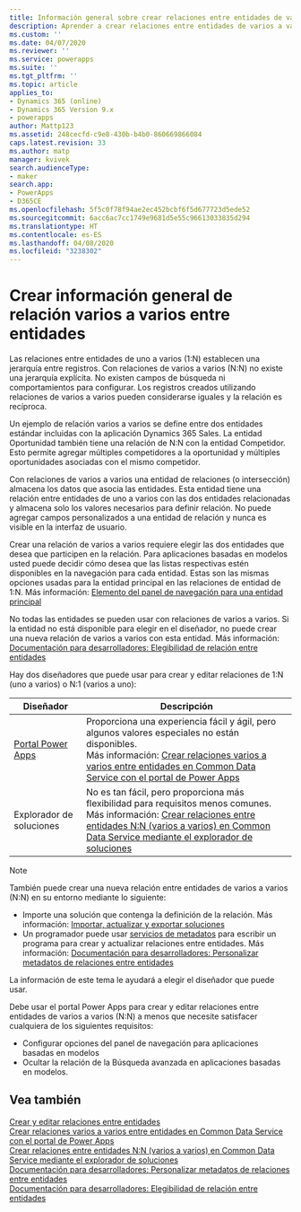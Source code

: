 ```yaml
---
title: Información general sobre crear relaciones entre entidades de varios a varios en Common Data Service | MicrosoftDocs
description: Aprender a crear relaciones entre entidades de varios a varios
ms.custom: ''
ms.date: 04/07/2020
ms.reviewer: ''
ms.service: powerapps
ms.suite: ''
ms.tgt_pltfrm: ''
ms.topic: article
applies_to:
- Dynamics 365 (online)
- Dynamics 365 Version 9.x
- powerapps
author: Mattp123
ms.assetid: 248cecfd-c9e8-430b-b4b0-860669866084
caps.latest.revision: 33
ms.author: matp
manager: kvivek
search.audienceType:
- maker
search.app:
- PowerApps
- D365CE
ms.openlocfilehash: 5f5c0f78f94ae2ec452bcbf6f5d677723d5ede52
ms.sourcegitcommit: 6acc6ac7cc1749e9681d5e55c96613033835d294
ms.translationtype: HT
ms.contentlocale: es-ES
ms.lasthandoff: 04/08/2020
ms.locfileid: "3238302"
---
```

# <a name="create-many-to-many-entity-relationships-overview"></a>Crear información general de relación varios a varios entre entidades

Las relaciones entre entidades de uno a varios (1:N) establecen una jerarquía entre registros. Con relaciones de varios a varios (N:N) no existe una jerarquía explícita. No existen campos de búsqueda ni comportamientos para configurar. Los registros creados utilizando relaciones de varios a varios pueden considerarse iguales y la relación es recíproca.  

Un ejemplo de relación varios a varios se define entre dos entidades estándar incluidas con la aplicación Dynamics 365 Sales. La entidad Oportunidad también tiene una relación de N:N con la entidad Competidor. Esto permite agregar múltiples competidores a la oportunidad y múltiples oportunidades asociadas con el mismo competidor. 
  
Con relaciones de varios a varios una entidad de relaciones (o intersección) almacena los datos que asocia las entidades. Esta entidad tiene una relación entre entidades de uno a varios con las dos entidades relacionadas y almacena solo los valores necesarios para definir relación. No puede agregar campos personalizados a una entidad de relación y nunca es visible en la interfaz de usuario. 
  
Crear una relación de varios a varios requiere elegir las dos entidades que desea que participen en la relación. Para aplicaciones basadas en modelos usted puede decidir cómo desea que las listas respectivas estén disponibles en la navegación para cada entidad. Estas son las mismas opciones usadas para la entidad principal en las relaciones de entidad de 1:N. Más información: [Elemento del panel de navegación para una entidad principal](create-edit-1n-relationships-solution-explorer.md#navigation-pane-item-for-primary-entity)
  
No todas las entidades se pueden usar con relaciones de varios a varios. Si la entidad no está disponible para elegir en el diseñador, no puede crear una nueva relación de varios a varios con esta entidad. Más información: [Documentación para desarrolladores: Elegibilidad de relación entre entidades](https://docs.microsoft.com/dynamics365/customer-engagement/developer/entity-relationship-eligibility)

Hay dos diseñadores que puede usar para crear y editar relaciones de 1:N (uno a varios) o N:1 (varios a uno):

|Diseñador| Descripción|
|--|--|
|[Portal Power Apps](https://make.powerapps.com/?utm_source=padocs&utm_medium=linkinadoc&utm_campaign=referralsfromdoc)|Proporciona una experiencia fácil y ágil, pero algunos valores especiales no están disponibles.<br />Más información: [Crear relaciones varios a varios entre entidades en Common Data Service con el portal de Power Apps](create-edit-nn-relationships-portal.md)|
|Explorador de soluciones|No es tan fácil, pero proporciona más flexibilidad para requisitos menos comunes.<br />Más información: [Crear relaciones entre entidades N:N (varios a varios) en Common Data Service mediante el explorador de soluciones](create-edit-nn-relationships-solution-explorer.md) |

> [!NOTE]
> También puede crear una nueva relación entre entidades de varios a varios (N:N) en su entorno mediante lo siguiente:
> - Importe una solución que contenga la definición de la relación. Más información: [Importar, actualizar y exportar soluciones](import-update-export-solutions.md)
> - Un programador puede usar [servicios de metadatos](../../developer/common-data-service/metadata-services.md) para escribir un programa para crear y actualizar relaciones entre entidades. Más información: [Documentación para desarrolladores: Personalizar metadatos de relaciones entre entidades](https://docs.microsoft.com/dynamics365/customer-engagement/developer/customize-entity-relationship-metadata)

La información de este tema le ayudará a elegir el diseñador que puede usar. 

Debe usar el portal Power Apps para crear y editar relaciones entre entidades de varios a varios (N:N) a menos que necesite satisfacer cualquiera de los siguientes requisitos:

- Configurar opciones del panel de navegación para aplicaciones basadas en modelos
- Ocultar la relación de la Búsqueda avanzada en aplicaciones basadas en modelos.

## <a name="see-also"></a>Vea también

[Crear y editar relaciones entre entidades](create-edit-entity-relationships.md)<br />
[Crear relaciones varios a varios entre entidades en Common Data Service con el portal de Power Apps](create-edit-nn-relationships-portal.md)<br />
[Crear relaciones entre entidades N:N (varios a varios) en Common Data Service mediante el explorador de soluciones](create-edit-nn-relationships-solution-explorer.md)<br />
[Documentación para desarrolladores: Personalizar metadatos de relaciones entre entidades](https://docs.microsoft.com/dynamics365/customer-engagement/developer/customize-entity-relationship-metadata)<br />
[Documentación para desarrolladores: Elegibilidad de relación entre entidades](https://docs.microsoft.com/dynamics365/customer-engagement/developer/entity-relationship-eligibility)
